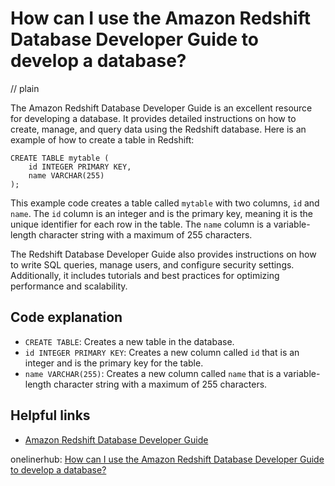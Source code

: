 # How can I use the Amazon Redshift Database Developer Guide to develop a database?
// plain

The Amazon Redshift Database Developer Guide is an excellent resource for developing a database. It provides detailed instructions on how to create, manage, and query data using the Redshift database. Here is an example of how to create a table in Redshift:

```
CREATE TABLE mytable (
    id INTEGER PRIMARY KEY,
    name VARCHAR(255)
);
```

This example code creates a table called `mytable` with two columns, `id` and `name`. The `id` column is an integer and is the primary key, meaning it is the unique identifier for each row in the table. The `name` column is a variable-length character string with a maximum of 255 characters.

The Redshift Database Developer Guide also provides instructions on how to write SQL queries, manage users, and configure security settings. Additionally, it includes tutorials and best practices for optimizing performance and scalability.

## Code explanation


- `CREATE TABLE`: Creates a new table in the database.
- `id INTEGER PRIMARY KEY`: Creates a new column called `id` that is an integer and is the primary key for the table.
- `name VARCHAR(255)`: Creates a new column called `name` that is a variable-length character string with a maximum of 255 characters.

## Helpful links

- [Amazon Redshift Database Developer Guide](https://docs.aws.amazon.com/redshift/latest/dg/c_redshift-database-developer-guide.html)

onelinerhub: [How can I use the Amazon Redshift Database Developer Guide to develop a database?](https://onelinerhub.com/amazon-redshift/how-can-i-use-the-amazon-redshift-database-developer-guide-to-develop-a-database)